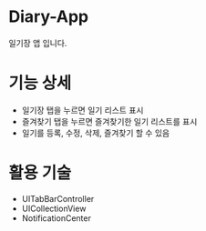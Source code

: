 # Diary-App
일기장 앱 입니다.

# 기능 상세
- 일기장 탭을 누르면 일기 리스트 표시
- 즐겨찾기 탭을 누르면 즐겨찾기한 일기 리스트를 표시
- 일기를 등록, 수정, 삭제, 즐겨찾기 할 수 있음

# 활용 기술
- UITabBarController
- UICollectionView
- NotificationCenter
